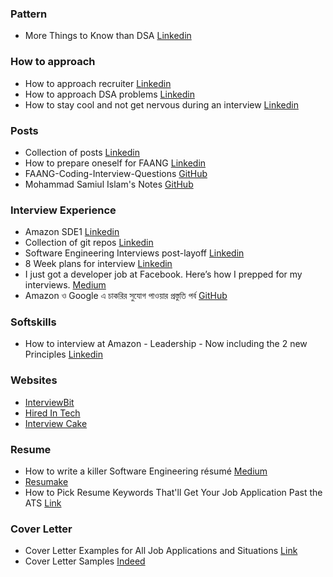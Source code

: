 ### Pattern

- More Things to Know than DSA [Linkedin](https://www.linkedin.com/feed/update/urn:li:activity:7052505764438953984/)

### How to approach

- How to approach recruiter [Linkedin](https://www.linkedin.com/feed/update/urn:li:activity:7040751670154194944/)
- How to approach DSA problems [Linkedin](https://www.linkedin.com/feed/update/urn:li:activity:7040200481750605824/)
- How to stay cool and not get nervous during an interview [Linkedin](https://www.linkedin.com/feed/update/urn:li:activity:7036987402644582400/)

### Posts

- Collection of posts [Linkedin](https://www.linkedin.com/feed/update/urn:li:activity:7034156285809868802/)
- How to prepare oneself for FAANG [Linkedin](https://www.linkedin.com/feed/update/urn:li:activity:6993771921951649792/)
- FAANG-Coding-Interview-Questions [GitHub](https://github.com/ombharatiya/FAANG-Coding-Interview-Questions)
- Mohammad Samiul Islam's Notes [GitHub](https://github.com/forthright48/notes)

### Interview Experience 

- Amazon SDE1 [Linkedin](https://www.linkedin.com/feed/update/urn:li:activity:7000353719703777280/)
- Collection of git repos [Linkedin](https://www.linkedin.com/feed/update/urn:li:activity:7027861618067681280/)
- Software Engineering Interviews post-layoff [Linkedin](https://www.linkedin.com/feed/update/urn:li:activity:7023717300163760128/)
- 8 Week plans for interview [Linkedin](https://www.linkedin.com/feed/update/urn:li:activity:7024791644939972608/)
- I just got a developer job at Facebook. Here’s how I prepped for my interviews. [Medium](https://medium.com/@AndyyHope/software-engineering-interviews-744380f4f2af)
- Amazon ও Google এ চাকরির সুযোগ পাওয়ার প্রস্তুতি পর্ব [GitHub](https://github.com/sabir4063/my_preparation)

### Softskills

- How to interview at Amazon - Leadership - Now including the 2 new Principles [Linkedin](https://www.linkedin.com/pulse/how-interview-amazon-leadership-david-anderson/)

### Websites

- [InterviewBit](https://www.interviewbit.com/)
- [Hired In Tech](https://www.hiredintech.com/)
- [Interview Cake](https://www.interviewcake.com/table-of-contents)

### Resume

- How to write a killer Software Engineering résumé [Medium](https://medium.com/free-code-camp/writing-a-killer-software-engineering-resume-b11c91ef699d)
- [Resumake](https://latexresu.me/)
- How to Pick Resume Keywords That'll Get Your Job Application Past the ATS [Link](https://www.themuse.com/advice/a-job-hunters-guide-to-getting-your-resume-past-the-ats-and-into-human-hands)


### Cover Letter

- Cover Letter Examples for All Job Applications and Situations [Link](https://resumegenius.com/cover-letter-examples)
- Cover Letter Samples [Indeed](https://www.indeed.com/career-advice/cover-letter-samples)